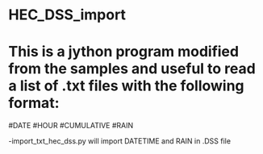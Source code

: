 # HEC_DSS_import
# This is a jython program modified from the samples and useful to read a list of .txt files with the following format:

#DATE #HOUR #CUMULATIVE #RAIN

-import_txt_hec_dss.py will import DATETIME and RAIN in .DSS file
